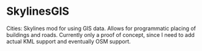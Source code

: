 # SkylinesGIS
Cities: Skylines mod for using GIS data. Allows for programmatic placing of buildings and roads. Currently only a proof of concept, since I need to add actual KML support and eventually OSM support.
